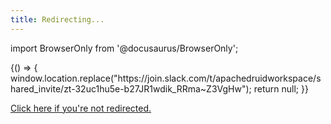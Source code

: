 ```yaml
---
title: Redirecting...
---
```


import BrowserOnly from '@docusaurus/BrowserOnly';

<BrowserOnly>
      {() => {
        window.location.replace("https://join.slack.com/t/apachedruidworkspace/shared_invite/zt-32uc1hu5e-b27JR1wdik_RRma~Z3VgHw");
        return null;
      }}
    </BrowserOnly>


<a href ="https://join.slack.com/t/apachedruidworkspace/shared_invite/zt-32uc1hu5e-b27JR1wdik_RRma~Z3VgHw">Click here if you're not redirected.</a>

